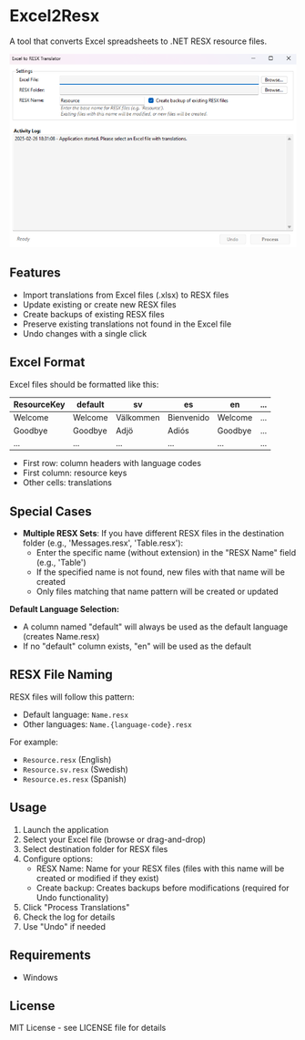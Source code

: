 # Excel2Resx

A tool that converts Excel spreadsheets to .NET RESX resource files.

![Excel2Resx Screenshot](https://raw.githubusercontent.com/Timbergh/Excel2Resx/main/Screenshot.png)

## Features

- Import translations from Excel files (.xlsx) to RESX files
- Update existing or create new RESX files
- Create backups of existing RESX files
- Preserve existing translations not found in the Excel file
- Undo changes with a single click

## Excel Format

Excel files should be formatted like this:

| ResourceKey | default | sv     | es     | en      | ... |
|-------------|---------|--------|--------|---------|-----|
| Welcome     | Welcome | Välkommen | Bienvenido | Welcome | ... |
| Goodbye     | Goodbye | Adjö   | Adiós  | Goodbye | ... |
| ...         | ...     | ...    | ...    | ...     | ... |

- First row: column headers with language codes
- First column: resource keys
- Other cells: translations

## Special Cases

- **Multiple RESX Sets**: If you have different RESX files in the destination folder (e.g., 'Messages.resx', 'Table.resx'):
   - Enter the specific name (without extension) in the "RESX Name" field (e.g., 'Table')
   - If the specified name is not found, new files with that name will be created
   - Only files matching that name pattern will be created or updated

**Default Language Selection:**
- A column named "default" will always be used as the default language (creates Name.resx)
- If no "default" column exists, "en" will be used as the default

## RESX File Naming

RESX files will follow this pattern:
- Default language: `Name.resx`
- Other languages: `Name.{language-code}.resx`

For example:
- `Resource.resx` (English)
- `Resource.sv.resx` (Swedish)
- `Resource.es.resx` (Spanish)

## Usage

1. Launch the application
2. Select your Excel file (browse or drag-and-drop)
3. Select destination folder for RESX files
4. Configure options:
   - RESX Name: Name for your RESX files (files with this name will be created or modified if they exist)
   - Create backup: Creates backups before modifications (required for Undo functionality)
5. Click "Process Translations"
6. Check the log for details
7. Use "Undo" if needed

## Requirements

- Windows

## License

MIT License - see LICENSE file for details
